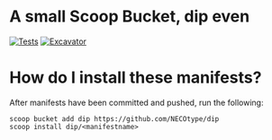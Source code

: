 # A small Scoop Bucket, dip even

[![Tests](https://github.com/NECOtype/dip/actions/workflows/ci.yml/badge.svg)](https://github.com/NECOtype/dip/actions/workflows/ci.yml) [![Excavator](https://github.com/NECOtype/dip/actions/workflows/excavator.yml/badge.svg)](https://github.com/NECOtype/dip/actions/workflows/excavator.yml)

# How do I install these manifests?

After manifests have been committed and pushed, run the following:

```pwsh
scoop bucket add dip https://github.com/NECOtype/dip
scoop install dip/<manifestname>
```